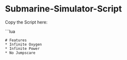# Submarine-Simulator-Script
<p><span>Copy the Script here:</span></p>
```lua

```
# Features
* Infinite Oxygen
* Infinite Power
* No Jumpscare

